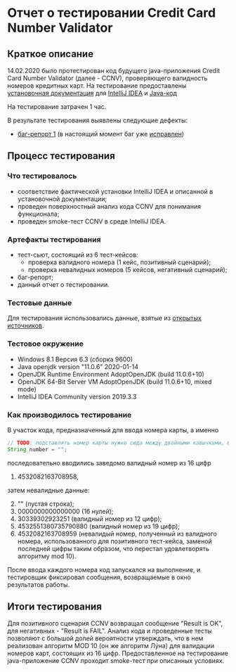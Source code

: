 # Отчет о тестировании Credit Card Number Validator

## Краткое описание

14.02.2020 было протестирован код будущего java-приложения Credit Card Number Validator (далее - CCNV), проверяющего валидность номеров кредитных карт. На тестирование предоставлены [установочная документация](https://github.com/netology-code/javaqa-homeworks/blob/master/intro/idea.md) для [IntelliJ IDEA](https://www.jetbrains.com/toolbox-app/) и [Java-код](https://github.com/netology-code/javaqa-homeworks/tree/master/intro#%D0%BB%D0%B5%D0%B3%D0%B5%D0%BD%D0%B4%D0%B0-1)

На тестирование затрачен 1 час.

В результате тестирования выявлены следующие дефекты:

* [баг-репорт 1](https://github.com/netology-code/javaqa-homeworks/issues/1) (в настоящий момент баг уже [исправлен](https://github.com/netology-code/javaqa-homeworks/commit/6655d8adae22467336c34c9b64120684c37926ba))

## Процесс тестирования

### Что тестировалось
* соответствие фактической установки IntelliJ IDEA и описанной в установочной документации;
* проведен поверхностный анализ кода CCNV для понимания функционала;
* проведен smoke-тест CCNV в среде IntelliJ IDEA.

### Артефакты тестирования
* тест-сьют, состоящий из 6 тест-кейсов:
  * проверка валидного номера (1 кейс, позитивный сценарий);
  * проверка невалидных номеров (5 кейсов, негативный сценарий);
* баг-репорт;
* данный отчет о тестировании.

### Тестовые данные
Для тестирования использовались данные, взятые из [открытых источников](https://www.freeformatter.com/credit-card-number-generator-validator.html).

### Тестовое окружение
* Windows 8.1 Версия 6.3 (сборка 9600)
* Java openjdk version "11.0.6" 2020-01-14
* OpenJDK Runtime Environment AdoptOpenJDK (build 11.0.6+10)
* OpenJDK 64-Bit Server VM AdoptOpenJDK (build 11.0.6+10, mixed mode)
* IntelliJ IDEA Community version 2019.3.3

### Как производилось тестирование
В участок кода, предназначенный для ввода номера карты, а именно
```java
// TODO: подставлять номер карты нужно сюда между двойными кавычками, без пробелов
String number = "";
```
последовательно вводились заведомо валидный номер из 16 цифр 
1. 4532082163708958, 

затем невалидные данные:

2. "" (пустая строка);
3. 0000000000000000 (16 нулей);
4. 30339302923251 (валидный номер из 12 цифр);
5. 4532551380735790880 (валидный номер из 19 цифр);
6. 4532082163708959 (невалидый номер, полученный из валидного номера, использованного для позитивного тест-кейса, заменой последней цифры таким образом, что перестал удовлетворять алгоритму mod 10).

После ввода каждого номера код запускался на выполнение, и тестировщик фиксировал сообщения, возвращаемые в окно результатов работы.

## Итоги тестирования

Для позитивного сценария CCNV возвращал сообщение "Result is OK", для негативных - "Result is FAIL". Анализ кода и проведенные тесты позволяют с большой долей вероятности утверждать, что в нем реализован алгоритм MOD 10 (он же алгоритм Лýна) для валидации номеров карт, состоящих из 16 цифр. Предоставленное на тестирование java-приложение CCNV проходит smoke-тест при описанных условиях.
